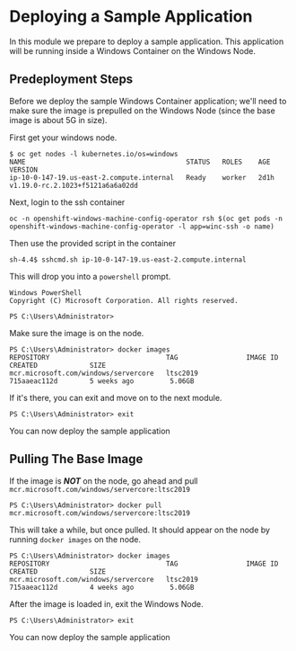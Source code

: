 # Deploying a Sample Application

In this module we prepare to deploy a sample application. This application will be running inside a Windows Container on the Windows Node.

## Predeployment Steps

Before we deploy the sample Windows Container application; we'll need to make sure the image is prepulled on the Windows Node (since the base image is about 5G in size).

First get your windows node.

```shell
$ oc get nodes -l kubernetes.io/os=windows
NAME                                        STATUS   ROLES    AGE    VERSION
ip-10-0-147-19.us-east-2.compute.internal   Ready    worker   2d1h   v1.19.0-rc.2.1023+f5121a6a6a02dd
```

Next, login to the ssh container

```shell
oc -n openshift-windows-machine-config-operator rsh $(oc get pods -n openshift-windows-machine-config-operator -l app=winc-ssh -o name)
```

Then use the provided script in the container

```shell
sh-4.4$ sshcmd.sh ip-10-0-147-19.us-east-2.compute.internal
```

This will drop you into a `powershell` prompt.

```shell
Windows PowerShell
Copyright (C) Microsoft Corporation. All rights reserved.

PS C:\Users\Administrator>
```

Make sure the image is on the node.

```shell
PS C:\Users\Administrator> docker images
REPOSITORY                             TAG                 IMAGE ID            CREATED             SIZE   
mcr.microsoft.com/windows/servercore   ltsc2019            715aaeac112d        5 weeks ago         5.06GB 
```

If it's there, you can exit and move on to the next module.

```shell
PS C:\Users\Administrator> exit
```

You can now deploy the sample application

## Pulling The Base Image

If the image is *__NOT__* on the node, go ahead and pull `mcr.microsoft.com/windows/servercore:ltsc2019` 

```shell
PS C:\Users\Administrator> docker pull mcr.microsoft.com/windows/servercore:ltsc2019
```

This will take a while, but once pulled. It should appear on the node by running `docker images` on the node.

```shell
PS C:\Users\Administrator> docker images
REPOSITORY                             TAG                 IMAGE ID            CREATED             SIZE   
mcr.microsoft.com/windows/servercore   ltsc2019            715aaeac112d        4 weeks ago         5.06GB 
```

After the image is loaded in, exit the Windows Node.

```shell
PS C:\Users\Administrator> exit
```

You can now deploy the sample application
